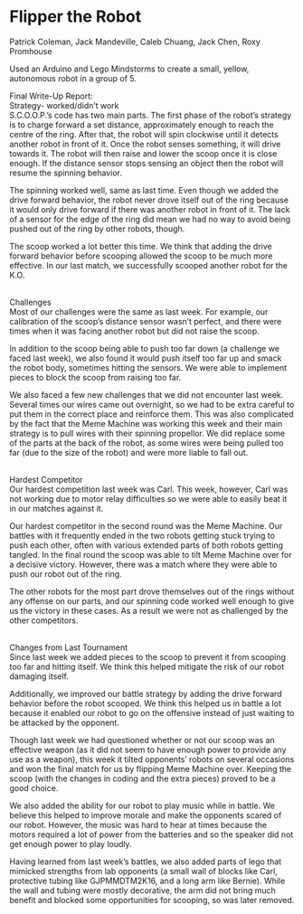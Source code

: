 # Flipper the Robot
Patrick Coleman, Jack Mandeville, Caleb Chuang, Jack Chen, Roxy Promhouse

Used an Arduino and Lego Mindstorms to create a small, yellow, autonomous robot in a group of 5.

Final Write-Up Report:<br>
Strategy- worked/didn’t work<br>
S.C.O.O.P.’s code has two main parts.  The first phase of the robot’s strategy is to charge forward a set distance, approximately enough to reach the centre of the ring.  After that, the robot will spin clockwise until it detects another robot in front of it. Once the robot senses something, it will drive towards it. The robot will then raise and lower the scoop once it is close enough. If the distance sensor stops sensing an object then the robot will resume the spinning behavior.

The spinning worked well, same as last time. Even though we added the drive forward behavior, the robot never drove itself out of the ring because it would only drive forward if there was another robot in front of it.  The lack of a sensor for the edge of the ring did mean we had no way to avoid being pushed out of the ring by other robots, though.

The scoop worked a lot better this time. We think that adding the drive forward behavior before scooping allowed the scoop to be much more effective. In our last match, we successfully scooped another robot for the K.O.

<br>Challenges<br>
Most of our challenges were the same as last week.  For example, our calibration of the scoop’s distance sensor wasn’t perfect, and there were times when it was facing another robot but did not raise the scoop.

In addition to the scoop being able to push too far down (a challenge we faced last week), we also found it would push itself too far up and smack the robot body, sometimes hitting the sensors.  We were able to implement pieces to block the scoop from raising too far.

We also faced a few new challenges that we did not encounter last week. Several times our wires came out overnight, so we had to be extra careful to put them in the correct place and reinforce them. This was also complicated by the fact that the Meme Machine was working this week and their main strategy is to pull wires with their spinning propellor.  We did replace some of the parts at the back of the robot, as some wires were being pulled too far (due to the size of the robot) and were more liable to fall out.

<br>Hardest Competitor<br>
Our hardest competition last week was Carl. This week, however, Carl was not working due to motor relay difficulties so we were able to easily beat it in our matches against it.

Our hardest competitor in the second round was the Meme Machine.  Our battles with it frequently ended in the two robots getting stuck trying to push each other, often with various extended parts of both robots getting tangled.  In the final round the scoop was able to tilt Meme Machine over for a decisive victory.  However, there was a match where they were able to push our robot out of the ring.  

The other robots for the most part drove themselves out of the rings without any offense on our parts, and our spinning code worked well enough to give us the victory in these cases.  As a result we were not as challenged by the other competitors.

<br>Changes from Last Tournament<br>
Since last week we added pieces to the scoop to prevent it from scooping too far and hitting itself. We think this helped mitigate the risk of our robot damaging itself.

Additionally, we improved our battle strategy by adding the drive forward behavior before the robot scooped. We think this helped us in battle a lot because it enabled our robot to go on the offensive instead of just waiting to be attacked by the opponent.

Though last week we had questioned whether or not our scoop was an effective weapon (as it did not seem to have enough power to provide any use as a weapon), this week it tilted opponents’ robots on several occasions and won the final match for us by flipping Meme Machine over.  Keeping the scoop (with the changes in coding and the extra pieces) proved to be a good choice.

We also added the ability for our robot to play music while in battle. We believe this helped to improve morale and make the opponents scared of our robot. However, the music was hard to hear at times because the motors required a lot of power from the batteries and so the speaker did not get enough power to play loudly.

Having learned from last week’s battles, we also added parts of lego that mimicked strengths from lab opponents (a small wall of blocks like Carl, protective tubing like GJPMMDTM2K16, and a long arm like Bernie). While the wall and tubing were mostly decorative, the arm did not bring much benefit and blocked some opportunities for scooping, so was later removed.
